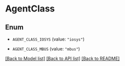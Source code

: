 # AgentClass

## Enum


* `AGENT_CLASS_IOSYS` (value: `"iosys"`)

* `AGENT_CLASS_MBUS` (value: `"mbus"`)


[[Back to Model list]](../README.md#documentation-for-models) [[Back to API list]](../README.md#documentation-for-api-endpoints) [[Back to README]](../README.md)


